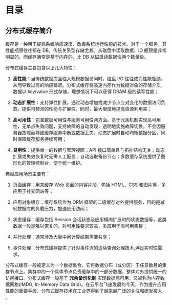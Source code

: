 # 目录

## 分布式缓存简介

缓存是一种用于提高系统响应速度、改善系统运行性能的技术。对于一个服务，其性能瓶颈往往都在 DB，传统关系型存储尤甚。从磁盘中读取数据，IO 瓶颈是非常明显的，而缓存通常是基于内存的，比 DB 从磁盘读数据快两个数量级。

分布式缓存主要包含以上几大特性：

1. **高性能**：当传统数据库面临大规模数据访问时，磁盘 I/O 往往成为性能瓶颈，从而导致过高的响应延迟。分布式缓存将高速内存作为数据对象的存储介质，数据以 key/value 形式存储，理想情况下可以获得 DRAM 级的读写性能；

2. **动态扩展性**：支持弹性扩展，通过动态增加或减少节点应对变化的数据访问负载，提供可预测的性能与扩展性，同时，最大限度地提高资源利用率；

3. **高可用性**：包含数据可用性与服务可用性两方面。基于冗余机制实现高可用性，无单点失效问题，支持故障的自动发现，透明地实施故障切换，不会因服务器故障而导致缓存服务中断或数据丢失，动态扩展时自动均衡数据分区，同时保障缓存服务持续可用；

4. **易用性**：提供单一的数据与管理视图；API 接口简单且与拓扑结构无关；动态扩展或失效恢复时无需人工配置；自动选取备份节点；多数缓存系统提供了图形化的管理控制台，便于统一维护。

典型应用场景主要有：

1. 页面缓存：用来缓存 Web 页面的内容片段，包括 HTML、CSS 和图片等，多应用于社交网站等；

2. 应用对象缓存：缓存系统作为 ORM 框架的二级缓存对外提供服务，目的是减轻数据库的负载压力，加速应用访问；

3. 状态缓存：缓存包括 Session 会话状态及应用横向扩展时的状态数据等，这类数据一般是难以恢复的，对可用性要求较高，多应用于高可用集群；

4. 并行处理：通常涉及大量中间计算结果需要共享；

5. 事件处理：分布式缓存提供了针对事件流的连续查询处理技术,满足实时性需求。

分布式缓存一般被定义为一个数据集合，它将数据分布（或分区）于任意数目的集群节点上。集群中的一个具体节点负责缓存中的一部分数据，整体对外提供统一的访问接口。分布式缓存一般基于 **冗余备份机制** 实现数据高可用，又被称为内存数据网格(IMDG, In-Memory Data Grid)。在云平台飞速发展的今天，作为提升应用性能的重要手段，分布式缓存技术在工业界得到了越来越广泛的关注和研发投入 。
